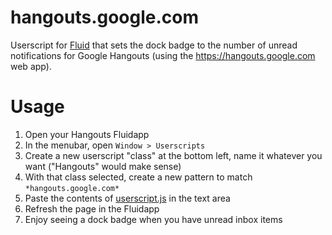 # hangouts.google.com

Userscript for [Fluid](http://fluidapp.com/) that sets the dock badge to the number of unread notifications for Google Hangouts (using the https://hangouts.google.com web app).

# Usage

1. Open your Hangouts Fluidapp
1. In the menubar, open `Window > Userscripts`
1. Create a new userscript "class" at the bottom left, name it whatever you want ("Hangouts" would make sense)
1. With that class selected, create a new pattern to match `*hangouts.google.com*`
1. Paste the contents of [userscript.js](userscript.js) in the text area
1. Refresh the page in the Fluidapp
1. Enjoy seeing a dock badge when you have unread inbox items
